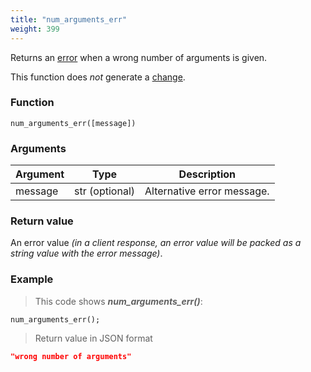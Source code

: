 ```yaml
---
title: "num_arguments_err"
weight: 399
---
```


Returns an [error](../../data-types/error) when a wrong number of arguments is given.

This function does *not* generate a [change](../../overview/changes).

### Function

`num_arguments_err([message])`

### Arguments

Argument | Type | Description
-------- | ---- | -----------
message | str (optional) | Alternative error message.

### Return value

An error value *(in a client response, an error value will be packed as a string value with the error message)*.

### Example

> This code shows ***num_arguments_err()***:

```thingsdb,json_response
num_arguments_err();
```

> Return value in JSON format

```json
"wrong number of arguments"
```
